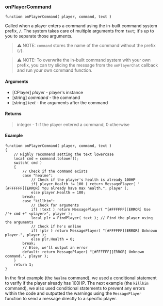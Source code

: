 ### onPlayerCommand
``` Squirrel
function onPlayerCommand( player, command, text )
```

Called when a player enters a command using the in-built command system prefix, `/`. The system takes care of multiple arguments from `text`; it's up to you to separate those arguments.

> :warning: NOTE: `command` stores the name of the command without the prefix (`/`).

> :warning: NOTE: To overwrite the in-built command system with your own prefix, you can try slicing the message from the `onPlayerChat` callback and run your own command function.

#### Arguments

- [CPlayer] *player* - player's instance
- [string] *command* - the command
- [string] *text* - the arguments after the command

#### Returns
> integer - 1 if the player entered a command, 0 otherwise

#### Example
```Squirrel
function onPlayerCommand( player, command, text )
{
    // Highly recommend setting the text lowercase
    local cmd = command.tolower();
    switch( cmd )
    {
        // Check if the command exists
        case "healme":
            // Check if the player's health is already 100HP
            if( player.Health != 100 ) return MessagePlayer( "[#FFFFFF][ERROR] You already have max health.", player );
            else player.Health = 100;
        break;
        case "killhim":
            // Check for arguments
            if( !text ) return MessagePlayer( "[#FFFFFF][ERROR] Use /"+ cmd +" <player>", player );
            local plr = FindPlayer( text ); // Find the player using the arguments
            // Check if he's online
            if( !plr ) return MessagePlayer( "[#FFFFFF][ERROR] Unknown player.", player );
            else plr.Health = 0;
        break;
        // Else, we'll output an error
        default: return MessagePlayer( "[#FFFFFF][ERROR] Unknown command.", player );
    }
    return 1;
}
```

In the first example (the `healme` command), we used a conditional statement to verify if the player already has 100HP. The next example (the `killhim` command), we also used conditional statements to prevent any errors within the code and outputted the warnings using the `MessagePlayer` function to send a message directly to a specific player.